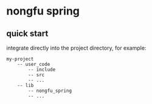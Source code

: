# nongfu spring

## quick start

integrate directly into the project directory, for example:
```
my-project
    -- user_code
        -- include
        -- src
        -- ...
    -- lib
        -- nongfu_spring
        -- ...
```
